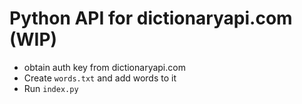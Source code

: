 # Python API for dictionaryapi.com (WIP)

- obtain auth key from dictionaryapi.com
- Create ```words.txt``` and add words to it
- Run ```index.py```